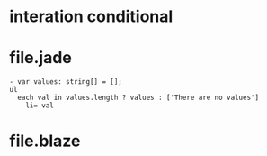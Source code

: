 # interation conditional

# file.jade
```jade
- var values: string[] = [];
ul
  each val in values.length ? values : ['There are no values']
    li= val
```

# file.blaze
```javascript
```
